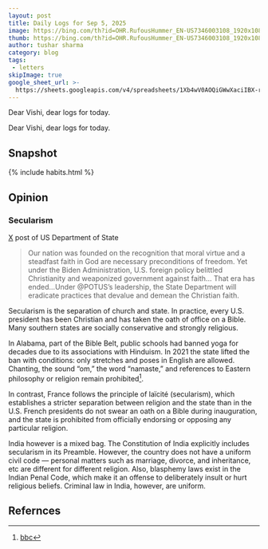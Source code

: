 ```yaml
---
layout: post
title: Daily Logs for Sep 5, 2025
image: https://bing.com/th?id=OHR.RufousHummer_EN-US7346003108_1920x1080.jpg&rf=LaDigue_1920x1080.jpg&pid=hp&w=437&utm_source=chatgpt.com
thumb: https://bing.com/th?id=OHR.RufousHummer_EN-US7346003108_1920x1080.jpg&rf=LaDigue_1920x1080.jpg&pid=hp&w=437&utm_source=chatgpt.com
author: tushar sharma
category: blog
tags:
 - letters
skipImage: true
google_sheet_url: >-
  https://sheets.googleapis.com/v4/spreadsheets/1Xb4wV0AOQiGWwXaciIBX-rkFebzg8DlAcRcClshyAnA/values/Habits!A500:T508?alt=json&key=AIzaSyCgYRKf_apK3TUSYGO9WhQ5dN-ukY4H0gw
---
```


Dear Vishi, dear logs for today.<!-- truncate_here -->

Dear Vishi, dear logs for today.

## Snapshot

{% include habits.html %}

## Opinion

### Secularism

[X](https://x.com/StateDept/status/1964008819475743179) post of US Department of State

> Our nation was founded on the recognition that moral virtue and a steadfast faith in God are necessary preconditions of freedom. Yet under the Biden Administration, U.S. foreign policy belittled Christianity and weaponized government against faith... That era has ended...Under \@POTUS’s leadership, the State Department will eradicate practices that devalue and demean the Christian faith.

Secularism is the separation of church and state. In practice, every U.S. president has been Christian and has taken the oath of office on a Bible. Many southern states are socially conservative and strongly religious.

In Alabama, part of the Bible Belt, public schools had banned yoga for decades due to its associations with Hinduism. In 2021 the state lifted the ban with conditions: only stretches and poses in English are allowed. Chanting, the sound “om,” the word “namaste,” and references to Eastern philosophy or religion remain prohibited[^bbc]. 

In contrast, France follows the principle of laïcité (secularism), which establishes a stricter separation between religion and the state than in the U.S. French presidents do not swear an oath on a Bible during inauguration, and the state is prohibited from officially endorsing or opposing any particular religion.

India however is a mixed bag. The Constitution of India explicitly includes secularism in its Preamble. However, the country does not have a uniform civil code — personal matters such as marriage, divorce, and inheritance, etc are different for different religion. Also, blasphemy laws exist in the Indian Penal Code, which make it an offense to deliberately insult or hurt religious beliefs. Criminal law in India, however, are uniform.

## Refernces

[^bbc]: [bbc](https://www.bbc.com/news/57204355)
